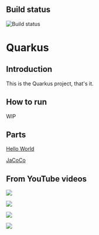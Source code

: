 ## Build status
![Build status](https://github.com/luizgustavocosta/16-bits-quarkus/workflows/Java%20CI%20with%20Maven/badge.svg) 


# Quarkus

## Introduction
This is the Quarkus project, that's it.

## How to run
WIP

## Parts
[Hello World](static/helloworld/HelloWorld.md)

[JaCoCo](static/jacoco/Readme.md)

## From YouTube videos

[![](http://img.youtube.com/vi/2v5R2Go1dmU/0.jpg)](https://youtu.be/2v5R2Go1dmU)

[![](http://img.youtube.com/vi/80A7SS2H4VI/0.jpg)](https://youtu.be/80A7SS2H4VI)

[![](http://img.youtube.com/vi/2Vaqq6AokSs/0.jpg)](https://youtu.be/2Vaqq6AokSs)

[![](http://img.youtube.com/vi/hA2reppevKo/0.jpg)](https://youtu.be/hA2reppevKo)
